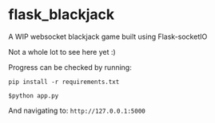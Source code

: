 # flask_blackjack
A WIP websocket blackjack game built using Flask-socketIO

Not a whole lot to see here yet :)

Progress can be checked by running:

`pip install -r requirements.txt`

`$python app.py`

And navigating to: `http://127.0.0.1:5000`
